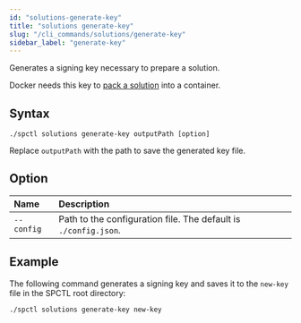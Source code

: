 ```yaml
---
id: "solutions-generate-key"
title: "solutions generate-key"
slug: "/cli_commands/solutions/generate-key"
sidebar_label: "generate-key"
---
```


Generates a signing key necessary to prepare a solution.

Docker needs this key to [pack a solution](/developers/cli_commands/solutions/prepare) into a container.

## Syntax

```
./spctl solutions generate-key outputPath [option]
```

Replace `outputPath` with the path to save the generated key file.

## Option

| **Name** | **Description** |
| :- | :- |
| `--config` | Path to the configuration file. The default is `./config.json`. |

## Example

The following command generates a signing key and saves it to the `new-key` file in the SPCTL root directory:

```
./spctl solutions generate-key new-key
```
